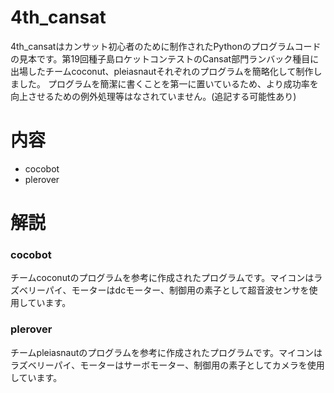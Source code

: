 # 4th_cansat
4th_cansatはカンサット初心者のために制作されたPythonのプログラムコードの見本です。第19回種子島ロケットコンテストのCansat部門ランバック種目に出場したチームcoconut、pleiasnautそれぞれのプログラムを簡略化して制作しました。
プログラムを簡潔に書くことを第一に置いているため、より成功率を向上させるための例外処理等はなされていません。(追記する可能性あり)

# 内容
* cocobot
* plerover

# 解説
### cocobot
チームcoconutのプログラムを参考に作成されたプログラムです。マイコンはラズベリーパイ、モーターはdcモーター、制御用の素子として超音波センサを使用しています。

### plerover
チームpleiasnautのプログラムを参考に作成されたプログラムです。マイコンはラズベリーパイ、モーターはサーボモーター、制御用の素子としてカメラを使用しています。


